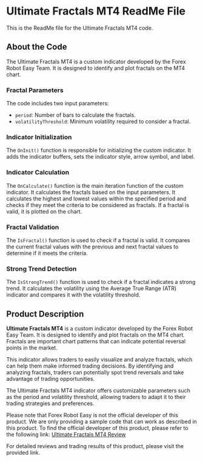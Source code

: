 # Ultimate Fractals MT4 ReadMe File

This is the ReadMe file for the Ultimate Fractals MT4 code. 

## About the Code
The Ultimate Fractals MT4 is a custom indicator developed by the Forex Robot Easy Team. It is designed to identify and plot fractals on the MT4 chart.

### Fractal Parameters
The code includes two input parameters:
- `period`: Number of bars to calculate the fractals.
- `volatilityThreshold`: Minimum volatility required to consider a fractal.

### Indicator Initialization
The `OnInit()` function is responsible for initializing the custom indicator. It adds the indicator buffers, sets the indicator style, arrow symbol, and label.

### Indicator Calculation
The `OnCalculate()` function is the main iteration function of the custom indicator. It calculates the fractals based on the input parameters. It calculates the highest and lowest values within the specified period and checks if they meet the criteria to be considered as fractals. If a fractal is valid, it is plotted on the chart.

### Fractal Validation
The `IsFractal()` function is used to check if a fractal is valid. It compares the current fractal values with the previous and next fractal values to determine if it meets the criteria.

### Strong Trend Detection
The `IsStrongTrend()` function is used to check if a fractal indicates a strong trend. It calculates the volatility using the Average True Range (ATR) indicator and compares it with the volatility threshold.

## Product Description
**Ultimate Fractals MT4** is a custom indicator developed by the Forex Robot Easy Team. It is designed to identify and plot fractals on the MT4 chart. Fractals are important chart patterns that can indicate potential reversal points in the market.

This indicator allows traders to easily visualize and analyze fractals, which can help them make informed trading decisions. By identifying and analyzing fractals, traders can potentially spot trend reversals and take advantage of trading opportunities.

The Ultimate Fractals MT4 indicator offers customizable parameters such as the period and volatility threshold, allowing traders to adapt it to their trading strategies and preferences.

Please note that Forex Robot Easy is not the official developer of this product. We are only providing a sample code that can work as described in this product. To find the official developer of this product, please refer to the following link: [Ultimate Fractals MT4 Review](https://forexroboteasy.com/forex-robot-review/ultimate-fractals-mt4-review-real-results-revealed/)

For detailed reviews and trading results of this product, please visit the provided link.


